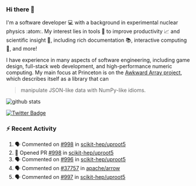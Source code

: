 ### Hi there 👋 

I'm a software developer 💻 with a background in experimental nuclear physics :atom:. My interest lies in tools :wrench: to improve productivity :chart_with_upwards_trend: and scientific insight :telescope:, including rich documentation 📚, interactive computing 🧮, and more! 

I have experience in many aspects of software engineering, including game design, full-stack web development, and high-performance numeric computing. My main focus at Princeton is on the [Awkward Array project](awkward-array.org/), which describes itself as a library that can 
> manipulate JSON-like data with NumPy-like idioms.

![github stats](https://github-readme-stats.vercel.app/api?username=agoose77&show_icons=true&hide_rank=true&hide_title=true&bg_color=30,e76445,904e95&text_color=efe3ec&icon_color=efe3ec)
<!--
**agoose77/agoose77** is a ✨ _special_ ✨ repository because its `README.md` (this file) appears on your GitHub profile.

Here are some ideas to get you started:

- 🔭 I’m currently working on ...
- 🌱 I’m currently learning ...
- 👯 I’m looking to collaborate on ...
- 🤔 I’m looking for help with ...
- 💬 Ask me about ...
- 📫 How to reach me: ...
- 😄 Pronouns: ...
- ⚡ Fun fact: ...
-->

[![Twitter Badge](https://img.shields.io/twitter/follow/agoose77?style=flat-square&logo=Twitter&logoColor=white&color=cornflowerblue)](https://twitter.com/agoose77)

### :zap: Recent Activity

<!--START_SECTION:activity-->
1. 🗣 Commented on [#998](https://github.com/scikit-hep/uproot5/pull/998#issuecomment-1769343931) in [scikit-hep/uproot5](https://github.com/scikit-hep/uproot5)
2. 💪 Opened PR [#998](https://github.com/scikit-hep/uproot5/pull/998) in [scikit-hep/uproot5](https://github.com/scikit-hep/uproot5)
3. 🗣 Commented on [#996](https://github.com/scikit-hep/uproot5/pull/996#issuecomment-1769196448) in [scikit-hep/uproot5](https://github.com/scikit-hep/uproot5)
4. 🗣 Commented on [#37757](https://github.com/apache/arrow/issues/37757#issuecomment-1769146547) in [apache/arrow](https://github.com/apache/arrow)
5. 🗣 Commented on [#997](https://github.com/scikit-hep/uproot5/pull/997#issuecomment-1769144862) in [scikit-hep/uproot5](https://github.com/scikit-hep/uproot5)
<!--END_SECTION:activity-->
